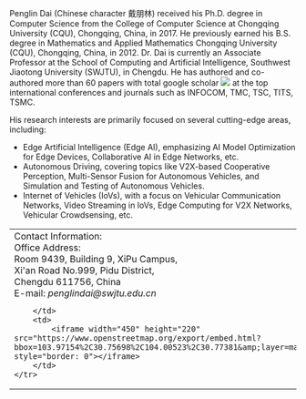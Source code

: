 <style>
/* 为带链接的文字定义样式 */
a.no-underline {
    text-decoration: none; /* 去除下划线 */
}

/* 可选：当鼠标悬停时添加样式 */
a.no-underline:hover {
    text-decoration: underline; /* 鼠标悬停时显示下划线 */
}
table.no-horizontal-lines {
    border-collapse: collapse;
}
table.no-horizontal-lines td, 
table.no-horizontal-lines th {
    border: none;
}
.tight-padding {
    padding-right: 10px;
    padding-left: 10px;
}
</style>
Penglin Dai (Chinese character 戴朋林) received his Ph.D. degree in Computer Science from the College of Computer Science at Chongqing University (<a href="https://www.cqu.edu.cn" class="no-underline">CQU</a>), Chongqing, China, in 2017. He previously earned his B.S. degree in Mathematics and Applied Mathematics Chongqing University (<a href="https://www.cqu.edu.cn" class="no-underline">CQU</a>), Chongqing, China, in 2012. Dr. Dai is currently an Associate Professor at the School of Computing and Artificial Intelligence, Southwest Jiaotong University (<a href="https://www.swjtu.edu.cn/" class="no-underline">SWJTU</a>), in Chengdu. He has authored and co-authored more than 60 papers with total google scholar <a href='https://scholar.google.com/citations?user=xtXbq_AAAAAJ'><img src="https://img.shields.io/endpoint?logo=Google%20Scholar&url=https%3A%2F%2Fcdn.jsdelivr.net%2Fgh%2Fitsgroups%2Fitsgroups.github.io@google-scholar-stats%2Fgs_data_shieldsio.json&labelColor=f6f6f6&color=9cf&style=flat&label=Citations"></a> at the top international conferences and journals such as INFOCOM, TMC, TSC, TITS, TSMC.
       
His research interests are primarily focused on several cutting-edge areas, including:
- Edge Artificial Intelligence (Edge AI), emphasizing AI Model Optimization for Edge Devices,  Collaborative AI in Edge Networks, etc. 
- Autonomous  Driving, covering topics like V2X-based Cooperative Perception, Multi-Sensor Fusion for Autonomous Vehicles, and Simulation and Testing of Autonomous Vehicles.
- Internet of Vehicles (IoVs), with a focus on Vehicular Communication Networks, Video Streaming in IoVs, Edge Computing for V2X Networks, Vehicular Crowdsensing, etc.

<!-- - Vehicular Cyber-Physical Systems, encompassing sensing, transmitting, modeling, and controlling. -->

<!-- - Deep Reinforcement Learning, including multi-agent DRL, hierarchical DRL, and the integration of DRL with other technologies such as game theory and evaluation algorithms.
- Game Theory, with a specific interest in potential games, matching, auctions, and related concepts. -->

<table class="no-horizontal-lines" style="margin-left: auto; margin-right: auto;">
	<tr>
		<td>
			Contact Information: <br> 
			Office Address: <br>     
			Room 9439, Building 9, XiPu Campus, <br>
			Xi'an Road No.999, Pidu District, <br>
			Chengdu 611756, China <br>     
			<!-- Phone: 
			<a href="tel:+1-6015648240" class="no-underline">click to call</a> <br>   --> 
			E-mail:   
			<em>penglindai@swjtu.edu.cn</em>
			<!-- <em>penglindai</em>AT<em>swjtu</em>DOT<em>edu</em>DOT<em>cn</em>  -->

		</td>
		<td>
			<iframe width="450" height="220" src="https://www.openstreetmap.org/export/embed.html?bbox=103.97154%2C30.75698%2C104.00523%2C30.77381&amp;layer=mapnik" style="border: 0"></iframe>
		</td>
	</tr>
</table>